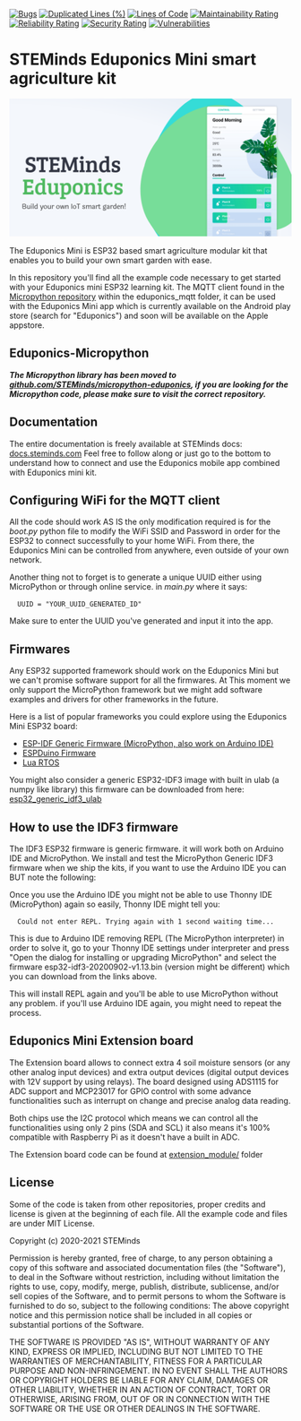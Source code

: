 [![Bugs](https://sonarcloud.io/api/project_badges/measure?project=STEMinds_Eduponics-Mini&metric=bugs)](https://sonarcloud.io/dashboard?id=STEMinds_Eduponics-Mini)
[![Duplicated Lines (%)](https://sonarcloud.io/api/project_badges/measure?project=STEMinds_Eduponics-Mini&metric=duplicated_lines_density)](https://sonarcloud.io/dashboard?id=STEMinds_Eduponics-Mini)
[![Lines of Code](https://sonarcloud.io/api/project_badges/measure?project=STEMinds_Eduponics-Mini&metric=ncloc)](https://sonarcloud.io/dashboard?id=STEMinds_Eduponics-Mini)
[![Maintainability Rating](https://sonarcloud.io/api/project_badges/measure?project=STEMinds_Eduponics-Mini&metric=sqale_rating)](https://sonarcloud.io/dashboard?id=STEMinds_Eduponics-Mini)
[![Reliability Rating](https://sonarcloud.io/api/project_badges/measure?project=STEMinds_Eduponics-Mini&metric=reliability_rating)](https://sonarcloud.io/dashboard?id=STEMinds_Eduponics-Mini)
[![Security Rating](https://sonarcloud.io/api/project_badges/measure?project=STEMinds_Eduponics-Mini&metric=security_rating)](https://sonarcloud.io/dashboard?id=STEMinds_Eduponics-Mini)
[![Vulnerabilities](https://sonarcloud.io/api/project_badges/measure?project=STEMinds_Eduponics-Mini&metric=vulnerabilities)](https://sonarcloud.io/dashboard?id=STEMinds_Eduponics-Mini)

# STEMinds Eduponics Mini smart agriculture kit

![](./images/eduponics_featured.png)

The Eduponics Mini is ESP32 based smart agriculture modular kit that enables you to build your own smart garden with ease.

In this repository you'll find all the example code necessary to get started with your Eduponics mini ESP32 learning kit.
The MQTT client found in the [Micropython repository](https://github.com/STEMinds/micropython-eduponics) within the eduponics_mqtt folder, it can be used with the Eduponics Mini app which is currently available on the Android play store (search for "Eduponics") and soon will be available on the Apple appstore.

## Eduponics-Micropython

***The Micropython library has been moved to [github.com/STEMinds/micropython-eduponics](https://github.com/STEMinds/micropython-eduponics), if you are looking for the Micropython code, please make sure to visit the correct repository.***

## Documentation

The entire documentation is freely available at STEMinds docs: [docs.steminds.com](https://docs.steminds.com/kits/eduponics_mini/introduction)
Feel free to follow along or just go to the bottom to understand how to connect and use the Eduponics mobile app combined with Eduponics mini kit.

## Configuring WiFi for the MQTT client

All the code should work AS IS the only modification required is for the *boot.py* python file to modify the WiFi SSID and Password in order for the ESP32 to connect successfully to your home WiFi. From there, the Eduponics Mini can be controlled from anywhere, even outside of your own network.

Another thing not to forget is to generate a unique UUID either using MicroPython or through online service. in *main.py* where it says:

      UUID = "YOUR_UUID_GENERATED_ID"

Make sure to enter the UUID you've generated and input it into the app.

## Firmwares

Any ESP32 supported framework should work on the Eduponics Mini but we can't promise software support for all the firmwares.
At This moment we only support the MicroPython framework but we might add software examples and drivers for other frameworks in the future.

Here is a list of popular frameworks you could explore using the Eduponics Mini ESP32 board:

* [ESP-IDF Generic Firmware (MicroPython, also work on Arduino IDE)](https://micropython.org/download/esp32/)
* [ESPDuino Firmware](http://www.espruino.com/Download)
* [Lua RTOS](https://github.com/whitecatboard/Lua-RTOS-ESP32)

You might also consider a generic ESP32-IDF3 image with built in ulab (a numpy like library) this firmware can be downloaded from here: [esp32_generic_idf3_ulab](https://gitlab.com/rcolistete/micropython-samples/-/blob/master/ESP32/Firmware/v1.12_with_ulab/ulab_v0.54.0_2020-07-29/Generic_flash-4MB/esp32_idf3_ulab_dp_thread_v1.12-663-gea4670d5a_2020-07-29.bin)

## How to use the IDF3 firmware

The IDF3 ESP32 firmware is generic firmware. it will work both on Arduino IDE and MicroPython.
We install and test the MicroPython Generic IDF3 firmware when we ship the kits, if you want to use the Arduino IDE you can BUT note the following:

Once you use the Arduino IDE you might not be able to use Thonny IDE (MicroPython) again so easily, Thonny IDE might tell you:

      Could not enter REPL. Trying again with 1 second waiting time...

This is due to Arduino IDE removing REPL (The MicroPython interpreter) in order to solve it, go to your Thonny IDE settings under interpreter and press "Open the dialog for installing or upgrading MicroPython" and select the firmware esp32-idf3-20200902-v1.13.bin (version might be different) which you can download from the links above.

This will install REPL again and you'll be able to use MicroPython without any problem. if you'll use Arduino IDE again, you might need to repeat the process.

## Eduponics Mini Extension board

The Extension board allows to connect extra 4 soil moisture sensors (or any other analog input devices) and extra output devices (digital output devices with 12V support by using relays). The board designed using ADS1115 for ADC support and MCP23017 for GPIO control with some advance functionalities such as interrupt on change and precise analog data reading.

Both chips use the I2C protocol which means we can control all the functionalities using only 2 pins (SDA and SCL) it also means it's 100% compatible with Raspberry Pi as it doesn't have a built in ADC.

The Extension board code can be found at [extension_module/](extension_module/) folder

## License

Some of the code is taken from other repositories, proper credits and license is given at the beginning of each file.
All the example code and files are under MIT License.

Copyright (c) 2020-2021 STEMinds

Permission is hereby granted, free of charge, to any person obtaining a copy
of this software and associated documentation files (the "Software"), to deal
in the Software without restriction, including without limitation the rights
to use, copy, modify, merge, publish, distribute, sublicense, and/or sell
copies of the Software, and to permit persons to whom the Software is
furnished to do so, subject to the following conditions:
The above copyright notice and this permission notice shall be included in all
copies or substantial portions of the Software.

THE SOFTWARE IS PROVIDED "AS IS", WITHOUT WARRANTY OF ANY KIND, EXPRESS OR
IMPLIED, INCLUDING BUT NOT LIMITED TO THE WARRANTIES OF MERCHANTABILITY,
FITNESS FOR A PARTICULAR PURPOSE AND NON-INFRINGEMENT. IN NO EVENT SHALL THE
AUTHORS OR COPYRIGHT HOLDERS BE LIABLE FOR ANY CLAIM, DAMAGES OR OTHER
LIABILITY, WHETHER IN AN ACTION OF CONTRACT, TORT OR OTHERWISE, ARISING FROM,
OUT OF OR IN CONNECTION WITH THE SOFTWARE OR THE USE OR OTHER DEALINGS IN THE
SOFTWARE.

